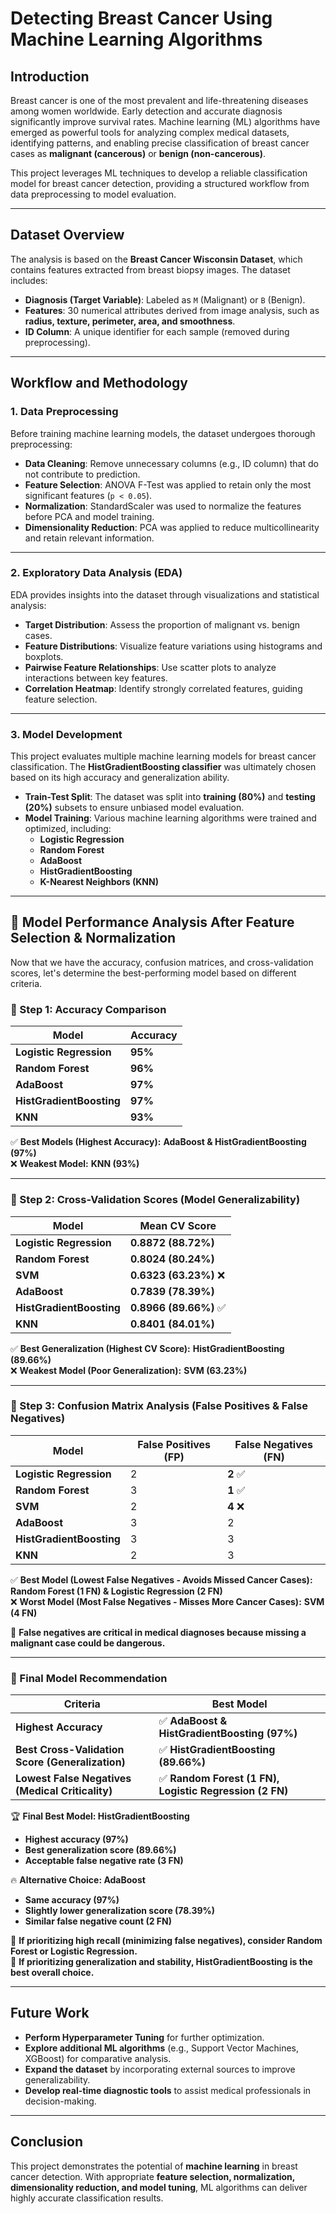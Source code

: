 # **Detecting Breast Cancer Using Machine Learning Algorithms**

## **Introduction**
Breast cancer is one of the most prevalent and life-threatening diseases among women worldwide. Early detection and accurate diagnosis significantly improve survival rates. Machine learning (ML) algorithms have emerged as powerful tools for analyzing complex medical datasets, identifying patterns, and enabling precise classification of breast cancer cases as **malignant (cancerous)** or **benign (non-cancerous)**.

This project leverages ML techniques to develop a reliable classification model for breast cancer detection, providing a structured workflow from data preprocessing to model evaluation.

---

## **Dataset Overview**
The analysis is based on the **Breast Cancer Wisconsin Dataset**, which contains features extracted from breast biopsy images. The dataset includes:

- **Diagnosis (Target Variable)**: Labeled as `M` (Malignant) or `B` (Benign).
- **Features**: 30 numerical attributes derived from image analysis, such as **radius, texture, perimeter, area, and smoothness**.
- **ID Column**: A unique identifier for each sample (removed during preprocessing).

---

## **Workflow and Methodology**

### **1. Data Preprocessing**
Before training machine learning models, the dataset undergoes thorough preprocessing:

- **Data Cleaning**: Remove unnecessary columns (e.g., ID column) that do not contribute to prediction.
- **Feature Selection**: ANOVA F-Test was applied to retain only the most significant features (`p < 0.05`).
- **Normalization**: StandardScaler was used to normalize the features before PCA and model training.
- **Dimensionality Reduction**: PCA was applied to reduce multicollinearity and retain relevant information.

---

### **2. Exploratory Data Analysis (EDA)**
EDA provides insights into the dataset through visualizations and statistical analysis:

- **Target Distribution**: Assess the proportion of malignant vs. benign cases.
- **Feature Distributions**: Visualize feature variations using histograms and boxplots.
- **Pairwise Feature Relationships**: Use scatter plots to analyze interactions between key features.
- **Correlation Heatmap**: Identify strongly correlated features, guiding feature selection.

---

### **3. Model Development**
This project evaluates multiple machine learning models for breast cancer classification. The **HistGradientBoosting classifier** was ultimately chosen based on its high accuracy and generalization ability.

- **Train-Test Split**: The dataset was split into **training (80%)** and **testing (20%)** subsets to ensure unbiased model evaluation.
- **Model Training**: Various machine learning algorithms were trained and optimized, including:
  - **Logistic Regression**
  - **Random Forest**
  - **AdaBoost**
  - **HistGradientBoosting**
  - **K-Nearest Neighbors (KNN)**

---

## **📌 Model Performance Analysis After Feature Selection & Normalization**
Now that we have the accuracy, confusion matrices, and cross-validation scores, let's determine the best-performing model based on different criteria.

### **🚀 Step 1: Accuracy Comparison**

| Model | Accuracy |
|--------|---------------------|
| **Logistic Regression** | **95%** |
| **Random Forest** | **96%** |
| **AdaBoost** | **97%** |
| **HistGradientBoosting** | **97%** |
| **KNN** | **93%** |

✅ **Best Models (Highest Accuracy):** **AdaBoost & HistGradientBoosting (97%)**  
❌ **Weakest Model:** **KNN (93%)**

---

### **🚀 Step 2: Cross-Validation Scores (Model Generalizability)**

| Model | Mean CV Score |
|--------|------------------|
| **Logistic Regression** | **0.8872 (88.72%)** |
| **Random Forest** | **0.8024 (80.24%)** |
| **SVM** | **0.6323 (63.23%)** ❌ |
| **AdaBoost** | **0.7839 (78.39%)** |
| **HistGradientBoosting** | **0.8966 (89.66%)** ✅ |
| **KNN** | **0.8401 (84.01%)** |

✅ **Best Generalization (Highest CV Score):** **HistGradientBoosting (89.66%)**  
❌ **Weakest Model (Poor Generalization):** **SVM (63.23%)**

---

### **🚀 Step 3: Confusion Matrix Analysis (False Positives & False Negatives)**

| Model | False Positives (FP) | False Negatives (FN) |
|--------|------------------|------------------|
| **Logistic Regression** | 2 | **2** ✅ |
| **Random Forest** | 3 | **1** ✅ |
| **SVM** | 2 | **4** ❌ |
| **AdaBoost** | 3 | 2 |
| **HistGradientBoosting** | 3 | 3 |
| **KNN** | 2 | 3 |

✅ **Best Model (Lowest False Negatives - Avoids Missed Cancer Cases):** **Random Forest (1 FN) & Logistic Regression (2 FN)**  
❌ **Worst Model (Most False Negatives - Misses More Cancer Cases):** **SVM (4 FN)**

📌 **False negatives are critical in medical diagnoses because missing a malignant case could be dangerous.**

---

### **🚀 Final Model Recommendation**

| Criteria | Best Model |
|-------------|--------------|
| **Highest Accuracy** | ✅ **AdaBoost & HistGradientBoosting (97%)** |
| **Best Cross-Validation Score (Generalization)** | ✅ **HistGradientBoosting (89.66%)** |
| **Lowest False Negatives (Medical Criticality)** | ✅ **Random Forest (1 FN), Logistic Regression (2 FN)** |

🏆 **Final Best Model: HistGradientBoosting**
- **Highest accuracy (97%)**
- **Best generalization score (89.66%)**
- **Acceptable false negative rate (3 FN)**

🔥 **Alternative Choice: AdaBoost**
- **Same accuracy (97%)**
- **Slightly lower generalization score (78.39%)**
- **Similar false negative count (2 FN)**

📌 **If prioritizing high recall (minimizing false negatives), consider Random Forest or Logistic Regression.**  
📌 **If prioritizing generalization and stability, HistGradientBoosting is the best overall choice.**

---

## **Future Work**
- **Perform Hyperparameter Tuning** for further optimization.
- **Explore additional ML algorithms** (e.g., Support Vector Machines, XGBoost) for comparative analysis.
- **Expand the dataset** by incorporating external sources to improve generalizability.
- **Develop real-time diagnostic tools** to assist medical professionals in decision-making.

---

## **Conclusion**
This project demonstrates the potential of **machine learning** in breast cancer detection. With appropriate **feature selection, normalization, dimensionality reduction, and model tuning**, ML algorithms can deliver highly accurate classification results.

